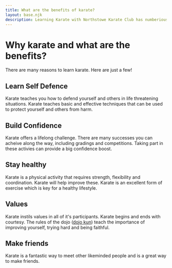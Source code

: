 ```yaml
---
title: What are the benefits of karate?
layout: base.njk
description: Learning Karate with Northstowe Karate Club has numberious benefits including learning effective self defence, gaining confidence and improved fitness
---
```

# Why karate and what are the benefits?
There are many reasons to learn karate. Here are just a few!
## Learn Self Defence
Karate teaches you how to defend yourself and others in life threatening situations. Karate teaches basic and effective techniques that can be used to protect yourself and others from harm.

## Build Confidence 
Karate offers a lifelong challenge. There are many successes you can acheive along the way, including gradings and competitions. Taking part in these activies can provide a big confidence boost.

## Stay healthy
Karate is a physical activity that requires strength, flexibility and coordination. Karate will help improve these. Karate is an excellent form of exercise which is key for a healthy lifestyle.

## Values
Karate instils values in all of it's participants. Karate begins and ends with courtesy. The rules of the dojo ([dojo kun](/dojokun/)) teach the importance of improving yourself, trying hard and being faithful.

## Make friends
Karate is a fantastic way to meet other likeminded people and is a great way to make friends.

